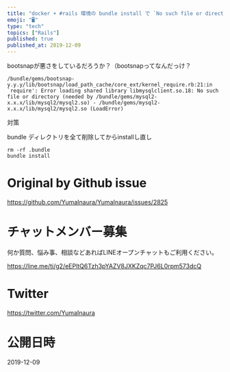 ```yaml
---
title: "docker + #rails 環境の bundle install で `No such file or directory (neede"
emoji: "🖥"
type: "tech"
topics: ["Rails"]
published: true
published_at: 2019-12-09
---
```


bootsnapが悪さをしているだろうか？（bootsnapってなんだっけ？

```
/bundle/gems/bootsnap- y.y.y/lib/bootsnap/load_path_cache/core_ext/kernel_require.rb:21:in `require': Error loading shared library libmysqlclient.so.18: No such file or directory (needed by /bundle/gems/mysql2-x.x.x/lib/mysql2/mysql2.so) - /bundle/gems/mysql2-x.x.x/lib/mysql2/mysql2.so (LoadError)
```

対策

bundle ディレクトリを全て削除してからinstallし直し

```
rm -rf .bundle
bundle install
```

# Original by Github issue

https://github.com/YumaInaura/YumaInaura/issues/2825








<!-- Update From Qiita API -->

# チャットメンバー募集


何か質問、悩み事、相談などあればLINEオープンチャットもご利用ください。

https://line.me/ti/g2/eEPltQ6Tzh3pYAZV8JXKZqc7PJ6L0rpm573dcQ





# Twitter


https://twitter.com/YumaInaura


<!-- Update From Qiita API -->



# 公開日時

2019-12-09
